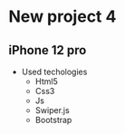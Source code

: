 # New project 4
##  iPhone 12 pro
* Used techologies 
  *  Html5
  *  Css3
  *  Js
  *  Swiper.js
  *  Bootstrap
